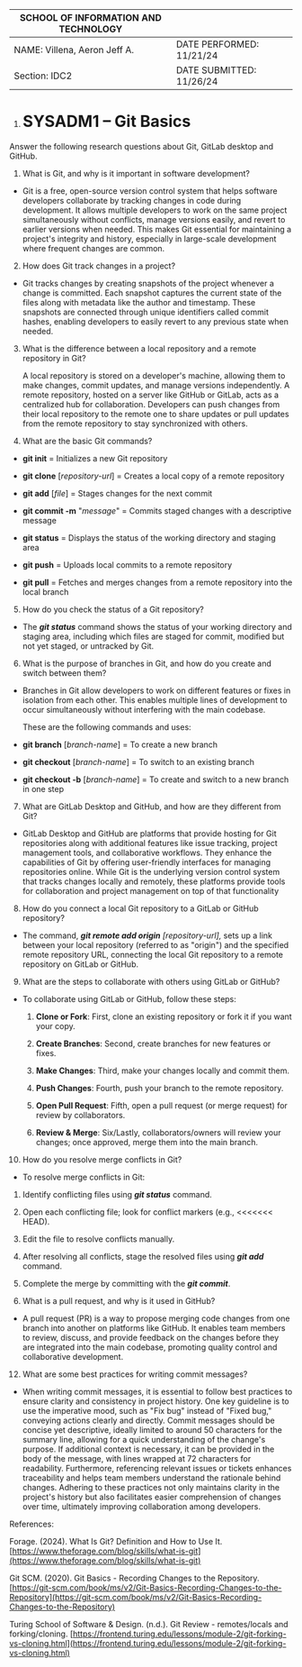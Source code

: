 

|  SCHOOL OF INFORMATION AND TECHNOLOGY |  |  |
| ----- | :---- | :---: |
| NAME: Villena, Aeron Jeff A. | DATE PERFORMED: 11/21/24 |   |
| Section: IDC2 | DATE SUBMITTED: 11/26/24 |  |

1. # SYSADM1 – Git Basics

Answer the following research questions about Git, GitLab desktop and GitHub.

1. What is Git, and why is it important in software development?

- Git is a free, open-source version control system that helps software developers collaborate by tracking changes in code during development. It allows multiple developers to work on the same project simultaneously without conflicts, manage versions easily, and revert to earlier versions when needed. This makes Git essential for maintaining a project's integrity and history, especially in large-scale development where frequent changes are common.


2. How does Git track changes in a project?

- Git tracks changes by creating snapshots of the project whenever a change is committed. Each snapshot captures the current state of the files along with metadata like the author and timestamp. These snapshots are connected through unique identifiers called commit hashes, enabling developers to easily revert to any previous state when needed.


3. What is the difference between a local repository and a remote repository in Git?

   A local repository is stored on a developer's machine, allowing them to make changes, commit updates, and manage versions independently. A remote repository, hosted on a server like GitHub or GitLab, acts as a centralized hub for collaboration. Developers can push changes from their local repository to the remote one to share updates or pull updates from the remote repository to stay synchronized with others.

   

4. What are the basic Git commands? 

- **git init** \= Initializes a new Git repository

- **git clone** \[*repository-url*\] \= Creates a local copy of a remote repository

- **git add** \[*file*\] \= Stages changes for the next commit

- **git commit \-m** "*message*" \= Commits staged changes with a descriptive message

- **git status** \= Displays the status of the working directory and staging area

- **git push** \= Uploads local commits to a remote repository

- **git pull** \= Fetches and merges changes from a remote repository into the local branch


5. How do you check the status of a Git repository? 

- The ***git status*** command shows the status of your working directory and staging area, including which files are staged for commit, modified but not yet staged, or untracked by Git.


6. What is the purpose of branches in Git, and how do you create and switch between them?

- Branches in Git allow developers to work on different features or fixes in isolation from each other. This enables multiple lines of development to occur simultaneously without interfering with the main codebase.

  These are the following commands and uses:

- **git branch** \[*branch-name*\] \= To create a new branch

- **git checkout** \[*branch-name*\] \= To switch to an existing branch

- **git checkout \-b** \[*branch-name*\] \= To create and switch to a new branch in one step


7. What are GitLab Desktop and GitHub, and how are they different from Git?

- GitLab Desktop and GitHub are platforms that provide hosting for Git repositories along with additional features like issue tracking, project management tools, and collaborative workflows. They enhance the capabilities of Git by offering user-friendly interfaces for managing repositories online. While Git is the underlying version control system that tracks changes locally and remotely, these platforms provide tools for collaboration and project management on top of that functionality


8. How do you connect a local Git repository to a GitLab or GitHub repository?

- The command, ***git remote add origin** \[repository-url\],* sets up a link between your local repository (referred to as "origin") and the specified remote repository URL, connecting the local Git repository to a remote repository on GitLab or GitHub.

9. What are the steps to collaborate with others using GitLab or GitHub?	

- To collaborate using GitLab or GitHub, follow these steps:

  1. **Clone or Fork**: First, clone an existing repository or fork it if you want your copy.

  2. **Create Branches**: Second, create branches for new features or fixes.

  3. **Make Changes**: Third, make your changes locally and commit them.

  4. **Push Changes**: Fourth, push your branch to the remote repository.

  5. **Open Pull Request**: Fifth, open a pull request (or merge request) for review by collaborators.

  6. **Review & Merge**: Six/Lastly, collaborators/owners will review your changes; once approved, merge them into the main branch. 

10. How do you resolve merge conflicts in Git?

- To resolve merge conflicts in Git:

1. Identify conflicting files using ***git status*** command.

2. Open each conflicting file; look for conflict markers (e.g., \<\<\<\<\<\<\< HEAD).

3. Edit the file to resolve conflicts manually.

4. After resolving all conflicts, stage the resolved files using ***git add*** command.

5. Complete the merge by committing with the ***git commit***.

   

11. What is a pull request, and why is it used in GitHub?

- A pull request (PR) is a way to propose merging code changes from one branch into another on platforms like GitHub. It enables team members to review, discuss, and provide feedback on the changes before they are integrated into the main codebase, promoting quality control and collaborative development.

12. What are some best practices for writing commit messages?

- When writing commit messages, it is essential to follow best practices to ensure clarity and consistency in project history. One key guideline is to use the imperative mood, such as "Fix bug" instead of "Fixed bug," conveying actions clearly and directly. Commit messages should be concise yet descriptive, ideally limited to around 50 characters for the summary line, allowing for a quick understanding of the change's purpose. If additional context is necessary, it can be provided in the body of the message, with lines wrapped at 72 characters for readability. Furthermore, referencing relevant issues or tickets enhances traceability and helps team members understand the rationale behind changes. Adhering to these practices not only maintains clarity in the project's history but also facilitates easier comprehension of changes over time, ultimately improving collaboration among developers.

References:

Forage. (2024). What Is Git? Definition and How to Use It. [https://www.theforage.com/blog/skills/what-is-git](https://www.theforage.com/blog/skills/what-is-git)

Git SCM. (2020). Git Basics \- Recording Changes to the Repository. [https://git-scm.com/book/ms/v2/Git-Basics-Recording-Changes-to-the-Repository](https://git-scm.com/book/ms/v2/Git-Basics-Recording-Changes-to-the-Repository)

Turing School of Software & Design. (n.d.). Git Review \- remotes/locals and forking/cloning. [https://frontend.turing.edu/lessons/module-2/git-forking-vs-cloning.html](https://frontend.turing.edu/lessons/module-2/git-forking-vs-cloning.html)

